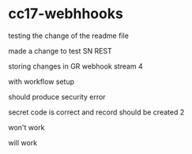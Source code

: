 # cc17-webhhooks

testing the change of the readme file

made a change to test SN REST

storing changes in GR webhook stream 4

with workflow setup

should produce security error

secret code is correct and record should be created 2

won't work

will work
